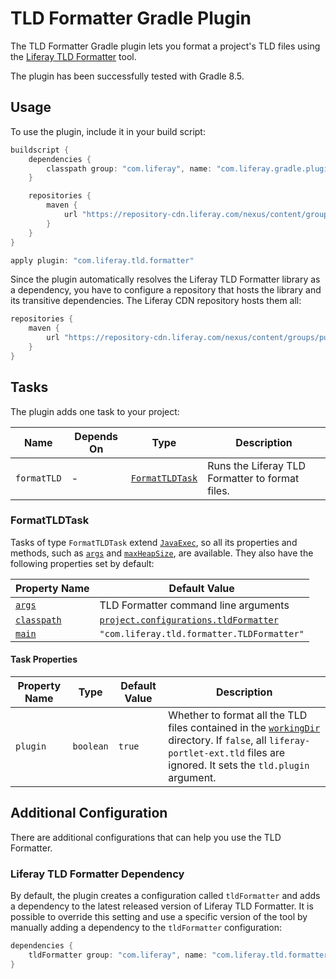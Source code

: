 # TLD Formatter Gradle Plugin

The TLD Formatter Gradle plugin lets you format a project's TLD files using the
[Liferay TLD Formatter](https://github.com/liferay/liferay-portal/tree/master/modules/util/tld-formatter)
tool.

The plugin has been successfully tested with Gradle 8.5.

## Usage

To use the plugin, include it in your build script:

```gradle
buildscript {
	dependencies {
		classpath group: "com.liferay", name: "com.liferay.gradle.plugins.tld.formatter", version: "1.0.15"
	}

	repositories {
		maven {
			url "https://repository-cdn.liferay.com/nexus/content/groups/public"
		}
	}
}

apply plugin: "com.liferay.tld.formatter"
```

Since the plugin automatically resolves the Liferay TLD Formatter library as a
dependency, you have to configure a repository that hosts the library
and its transitive dependencies. The Liferay CDN repository hosts them all:

```gradle
repositories {
	maven {
		url "https://repository-cdn.liferay.com/nexus/content/groups/public"
	}
}
```

## Tasks

The plugin adds one task to your project:

Name | Depends On | Type | Description
---- | ---------- | ---- | -----------
`formatTLD` | \- | [`FormatTLDTask`](#formattldtask) | Runs the Liferay TLD Formatter to format files.

### FormatTLDTask

Tasks of type `FormatTLDTask` extend [`JavaExec`](https://docs.gradle.org/current/dsl/org.gradle.api.tasks.JavaExec.html),
so all its properties and methods, such as [`args`](https://docs.gradle.org/current/dsl/org.gradle.api.tasks.JavaExec.html#org.gradle.api.tasks.JavaExec:args(java.lang.Iterable))
and [`maxHeapSize`](https://docs.gradle.org/current/dsl/org.gradle.api.tasks.JavaExec.html#org.gradle.api.tasks.JavaExec:maxHeapSize),
are available. They also have the following properties set by default:

Property Name | Default Value
------------- | -------------
[`args`](https://docs.gradle.org/current/dsl/org.gradle.api.tasks.JavaExec.html#org.gradle.api.tasks.JavaExec:args) | TLD Formatter command line arguments
[`classpath`](https://docs.gradle.org/current/dsl/org.gradle.api.tasks.JavaExec.html#org.gradle.api.tasks.JavaExec:classpath) | [`project.configurations.tldFormatter`](#liferay-tld-formatter-dependency)
[`main`](https://docs.gradle.org/current/dsl/org.gradle.api.tasks.JavaExec.html#org.gradle.api.tasks.JavaExec:main) | `"com.liferay.tld.formatter.TLDFormatter"`

#### Task Properties

Property Name | Type | Default Value | Description
------------- | ---- | ------------- | -----------
`plugin` | `boolean` | `true` | Whether to format all the TLD files contained in the [`workingDir`](https://docs.gradle.org/current/dsl/org.gradle.api.tasks.JavaExec.html#org.gradle.api.tasks.JavaExec:workingDir) directory. If `false`, all `liferay-portlet-ext.tld` files are ignored. It sets the `tld.plugin` argument.

## Additional Configuration

There are additional configurations that can help you use the TLD Formatter.

### Liferay TLD Formatter Dependency

By default, the plugin creates a configuration called `tldFormatter` and adds
a dependency to the latest released version of Liferay TLD Formatter. It is
possible to override this setting and use a specific version of the tool by
manually adding a dependency to the `tldFormatter` configuration:

```gradle
dependencies {
	tldFormatter group: "com.liferay", name: "com.liferay.tld.formatter", version: "1.0.8"
}
```